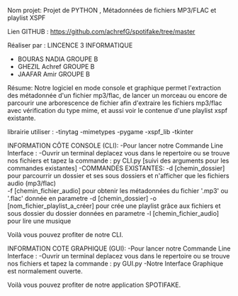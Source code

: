 Nom projet: Projet de PYTHON , Métadonnées de fichiers MP3/FLAC et playlist XSPF

Lien GITHUB : https://github.com/achrefG/spotifake/tree/master

Réaliser par : 
LINCENCE 3 INFORMATIQUE 
<ul>
<li>BOURAS NADIA GROUPE B</li>
<li>GHEZIL Achref GROUPE B</li>
<li>JAAFAR Amir GROUPE B</li>
</ul>
Résume:
   Notre logiciel en mode console et graphique permet l'extraction des métadonnée d'un fichier mp3/flac, de lancer un morceau ou encore de parcourir une arborescence de fichier afin d'extraire les fichiers mp3/flac avec vérification du type mime, et aussi voir le contenue d'une playlist xspf existante.

librairie utiliser :
    -tinytag
    -mimetypes
    -pygame
    -xspf_lib
    -tkinter


INFORMATION CÔTE CONSOLE (CLI): 
    -Pour lancer notre Commande Line Interface : 
        -Ouvrir un terminal deplacez vous dans le repertoire ou se trouve nos fichiers et tapez la commande : py CLI.py [suivi des arguments pour les commandes existantes] 
            -COMMANDES EXISTANTES:
                -d [chemin_dossier] pour parcourrir un dossier et ses sous dossiers et n'afficher que les fichiers audio (mp3/flac)   
                -f [chemin_fichier_audio] pour obtenir les métadonnées du fichier '.mp3' ou '.flac' donnée en parametre 
                -d [chemin_dossier] -o [nom_fichier_playlist_a_créer] pour crée une playlist grâce aux fichiers et sous dossier du dossier données en parametre 
                -l [chemin_fichier_audio] pour lire une musique 

Voilà vous pouvez profiter de notre CLI.



INFORMATION COTE GRAPHIQUE (GUI):
    -Pour lancer notre Commande Line Interface : 
        -Ouvrir un terminal deplacez vous dans le repertoire ou se trouve nos fichiers et tapez la commande : py GUI.py 
        -Notre Interface Graphique est normalement ouverte.
 
Voilà vous pouvez profiter de notre application SPOTIFAKE.
